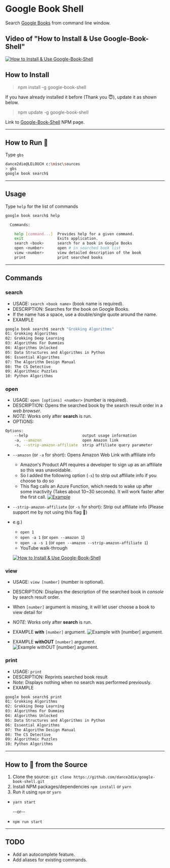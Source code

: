 # Google Book Shell
Search [Google Books](https://books.google.com/) from command line window.

## Video of "How to Install & Use Google-Book-Shell"
[![How to Install & Use Google-Book-Shell](https://i.imgur.com/YtI0HA0.gif)](http://www.youtube.com/watch?v=XK4NgwJqw0s "Google Book Shell (NodeJS CLI) Demo
")

## How to Install
> npm install -g google-book-shell

If you have already installed it before (Thank you 😇), update it as shown below.
> npm update -g google-book-shell

Link to [Google-Book-Shell](https://www.npmjs.com/package/google-book-shell) NPM page.
_____

## How to Run 🏃‍
Type `gbs`
```bash
dance2die@LELOUCH c:\misc\sources
> gbs
google book search$
```
_____
## Usage
Type `help` for the list of commands
```bash
google book search$ help

  Commands:

    help [command...]  Provides help for a given command.
    exit               Exits application.
    search <book>      search for a book in Google Books
    open <number>      open # in searched book list
    view <number>      view detailed description of the book
    print              print searched books
```
_____
## Commands
### **search**
  - USAGE: `search <book name>` (book name is required).
  - DESCRIPTION: Searches for the book on Google Books.
  - If the name has a space, use a double/single quote around the name.
  - EXAMPLE
  ```bash
  google book search$ search "Grokking Algorithms"
  01: Grokking Algorithms
  02: Grokking Deep Learning
  03: Algorithms For Dummies
  04: Algorithms Unlocked
  05: Data Structures and Algorithms in Python
  06: Essential Algorithms
  07: The Algorithm Design Manual
  08: The CS Detective
  09: Algorithmic Puzzles
  10: Python Algorithms
  ```
### **open**
  - USAGE: `open [options] <number>` (number is required).
  - DESCRIPTION: Opens the searched book by the search result order in a *web browser*.
  - *NOTE*: Works only after **search** is run.
  - OPTIONS:

  ```bash
  Options:
      --help                        output usage information
      -a, --amazon                  open Amazon link
      -s, --strip-amazon-affiliate  strip affiliate query parameter
  ```
  - `--amazon` (or `-a` for short): Opens Amazon Web Link with affiliate info
      - Amazon's Product API requires a developer to sign up as an affiliate so this was unavoidable.
      - So I added the following option (`-s`) to strip out affiliate info if you choose to do so
      - This flag calls an Azure Function, which needs to wake up after some inactivity (Takes about 10~30 seconds). It will work faster after the first call.
      [![Example](https://i.imgur.com/7CnFDfe.gif)](https://youtu.be/htMZAkHSM94)
  - `--strip-amazon-affiliate` (or `-s` for short): Strip out affiliate info (Please support me by not using this flag 👼)
  - e.g.) 
      - `open 1`
      - `open -a 1` (or `open --amazon 1`)
      - `open -a -s 1` (or `open --amazon --strip-amazon-affiliate 1`)
      - YouTube walk-through

      [![How to Install & Use Google-Book-Shell](http://img.youtube.com/vi/_6tfVYkrJQU/0.jpg)](https://www.youtube.com/watch?v=_6tfVYkrJQU")
### **view**
  - USAGE: `view [number]` (number is optional).
  - DESCRIPTION: Displays the description of the searched book in *console* by search result order.
  - When `[number]` argument is missing, it will let user choose a book to view detail for
  - *NOTE*: Works only after **search** is run.
  - EXAMPLE **with** `[number]` argument.
  ![Example with `[number]` argument.](https://i.imgur.com/J5THPsJ.gif)

  - EXAMPLE **withOUT** `[number]` argument.
  ![Example withOUT `[number]` argument.](https://i.imgur.com/leUgfor.gif)
### **print**
  - USAGE: `print`
  - DESCRIPTION: Reprints searched book result
  - *Note*: Displays nothing when no search was performed previously.
  - EXAMPLE
  ```bash
  google book search$ print                    
  01: Grokking Algorithms                      
  02: Grokking Deep Learning                   
  03: Algorithms For Dummies                   
  04: Algorithms Unlocked                      
  05: Data Structures and Algorithms in Python 
  06: Essential Algorithms                     
  07: The Algorithm Design Manual              
  08: The CS Detective                         
  09: Algorithmic Puzzles                      
  10: Python Algorithms                        
  ```
_____
## How to‍ 🏃‍ from the Source
1. Clone the source: 
`git clone https://github.com/dance2die/google-book-shell.git`
2. Install NPM packages/dependencies
`npm install` or `yarn`
3. Run it using `npm` or `yarn`
- `yarn start`

    --or--

- `npm run start`
_____
## TODO
- Add an autocomplete feature.
- Add aliases for existing commands.
